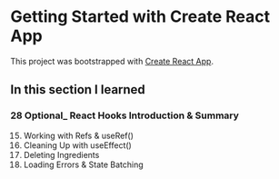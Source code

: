 # Getting Started with Create React App

This project was bootstrapped with [Create React App](https://github.com/facebook/create-react-app).

## In this section I learned
### 28 Optional_ React Hooks Introduction & Summary
15. Working with Refs & useRef()
16. Cleaning Up with useEffect()
17. Deleting Ingredients
18. Loading Errors & State Batching
